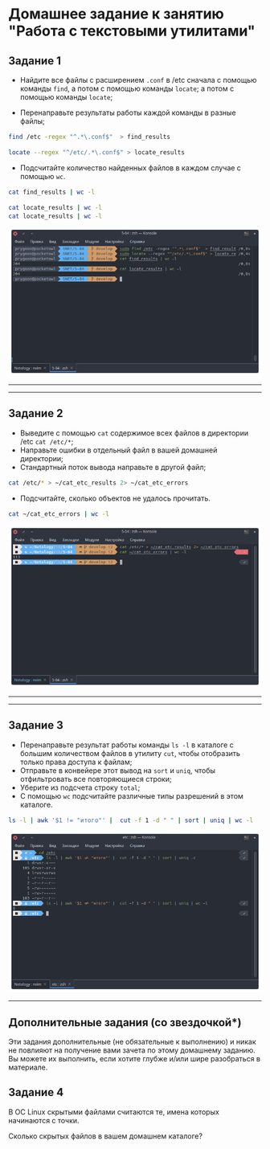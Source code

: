 # Домашнее задание к занятию "Работа с текстовыми утилитами"

## Задание 1

- Найдите все файлы с расширением `.conf` в /etc сначала с помощью команды `find`,
  а потом с помощью команды `locate`;
  а потом с помощью команды `locate`;

- Перенаправьте результаты работы каждой команды в разные файлы;

```bash
find /etc -regex "^.*\.conf$"  > find_results
```

```bash
locate --regex "^/etc/.*\.conf$" > locate_results
```

- Подсчитайте количество найденных файлов в каждом случае с помощью `wc`.

```bash
cat find_results | wc -l
```

```bash
cat locate_results | wc -l
cat locate_results | wc -l
```

![alt_text](images/task_1.png "Результат")

---
---

## Задание 2

- Выведите с помощью `cat` содержимое всех файлов в директории /etc `cat /etc/*`;
- Направьте ошибки в отдельный файл в вашей домашней директории;
- Стандартный поток вывода направьте в другой файл;

```bash
cat /etc/* > ~/cat_etc_results 2> ~/cat_etc_errors
```

- Подсчитайте, сколько объектов не удалось прочитать.

```bash
cat ~/cat_etc_errors | wc -l
```

![alt_text](images/task_2.png "Результат")

---
---

## Задание 3

- Перенаправьте результат работы команды `ls -l` в каталоге с большим
  количеством файлов в утилиту `cut`, чтобы отобразить только права доступа к файлам;
- Отправьте в конвейере этот вывод на `sort` и `uniq`, чтобы отфильтровать все
  повторяющиеся строки;
- Уберите из подсчета строку `total`;
- С помощью `wc` подсчитайте различные типы разрешений в этом каталоге.

```bash
ls -l | awk '$1 != "итого"' |  cut -f 1 -d " " | sort | uniq | wc -l
```

![alt_text](images/task_3.png "Результат")

---

## Дополнительные задания (со звездочкой\*)

Эти задания дополнительные (не обязательные к выполнению) и никак не повлияют
на получение вами зачета по этому домашнему заданию. Вы можете их выполнить,
если хотите глубже и/или шире разобраться в материале.

## Задание 4

В ОС Linux скрытыми файлами считаются те, имена которых начинаются с точки.

Сколько скрытых файлов в вашем домашнем каталоге?
